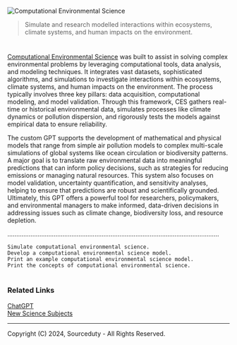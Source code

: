 ![Computational Environmental Science](https://github.com/user-attachments/assets/b1164c14-896a-4ca1-a958-bf3d857a870b)

> Simulate and research modelled interactions within ecosystems, climate systems, and human impacts on the environment.

#

[Computational Environmental Science](https://chatgpt.com/g/g-p9LtBM7zP-computational-environmental-science) was built to assist in solving complex environmental problems by leveraging computational tools, data analysis, and modeling techniques. It integrates vast datasets, sophisticated algorithms, and simulations to investigate interactions within ecosystems, climate systems, and human impacts on the environment. The process typically involves three key pillars: data acquisition, computational modeling, and model validation. Through this framework, CES gathers real-time or historical environmental data, simulates processes like climate dynamics or pollution dispersion, and rigorously tests the models against empirical data to ensure reliability.

The custom GPT supports the development of mathematical and physical models that range from simple air pollution models to complex multi-scale simulations of global systems like ocean circulation or biodiversity patterns. A major goal is to translate raw environmental data into meaningful predictions that can inform policy decisions, such as strategies for reducing emissions or managing natural resources. This system also focuses on model validation, uncertainty quantification, and sensitivity analyses, helping to ensure that predictions are robust and scientifically grounded. Ultimately, this GPT offers a powerful tool for researchers, policymakers, and environmental managers to make informed, data-driven decisions in addressing issues such as climate change, biodiversity loss, and resource depletion.

.......................................................................................................................

```
Simulate computational environmental science.
Develop a computational environmental science model.
Print an example computational environmental science model.
Print the concepts of computational environmental science.
```

#
### Related Links

[ChatGPT](https://github.com/sourceduty/ChatGPT)
<br>
[New Science Subjects](https://github.com/sourceduty/New_Science_Subjects)

***
Copyright (C) 2024, Sourceduty - All Rights Reserved.

